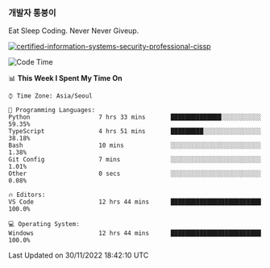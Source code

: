 ### 개발자 통붕이
Eat Sleep Coding.
Never Never Giveup.

[![certified-information-systems-security-professional-cissp](https://user-images.githubusercontent.com/44606727/157613689-acd84ec6-5f8f-4e79-89d9-a8d51f033634.png)](https://www.credly.com/badges/f394a010-85a0-450b-9136-8043af01d71c/public_url)

<!--START_SECTION:waka-->
![Code Time](http://img.shields.io/badge/Code%20Time-1%2C305%20hrs%2037%20mins-blue)

📊 **This Week I Spent My Time On** 

```text
⌚︎ Time Zone: Asia/Seoul

💬 Programming Languages: 
Python                   7 hrs 33 mins       ██████████████░░░░░░░░░░░   59.35% 
TypeScript               4 hrs 51 mins       █████████░░░░░░░░░░░░░░░░   38.18% 
Bash                     10 mins             ░░░░░░░░░░░░░░░░░░░░░░░░░   1.38% 
Git Config               7 mins              ░░░░░░░░░░░░░░░░░░░░░░░░░   1.01% 
Other                    0 secs              ░░░░░░░░░░░░░░░░░░░░░░░░░   0.08%

🔥 Editors: 
VS Code                  12 hrs 44 mins      █████████████████████████   100.0%

💻 Operating System: 
Windows                  12 hrs 44 mins      █████████████████████████   100.0%

```


 Last Updated on 30/11/2022 18:42:10 UTC
<!--END_SECTION:waka-->
